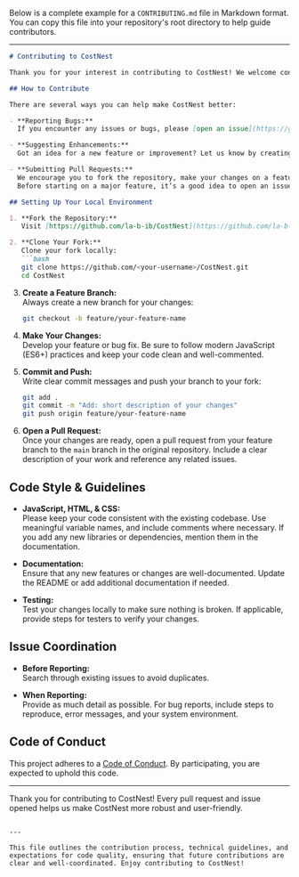 Below is a complete example for a `CONTRIBUTING.md` file in Markdown format. You can copy this file into your repository's root directory to help guide contributors.

---

```markdown
# Contributing to CostNest

Thank you for your interest in contributing to CostNest! We welcome contributions that help improve the project, whether it's through bug fixes, new features, documentation enhancements, or performance optimizations.

## How to Contribute

There are several ways you can help make CostNest better:

- **Reporting Bugs:**  
  If you encounter any issues or bugs, please [open an issue](https://github.com/la-b-ib/CostNest/issues) with detailed information—including steps to reproduce the problem, your Chrome version, and any error messages.

- **Suggesting Enhancements:**  
  Got an idea for a new feature or improvement? Let us know by creating an issue. Please provide a detailed description of your suggestion and explain how it would benefit users.

- **Submitting Pull Requests:**  
  We encourage you to fork the repository, make your changes on a feature branch, and submit a pull request (PR). Please ensure your PR is well-scoped, includes clear commit messages, and addresses an existing issue (if applicable).  
  Before starting on a major feature, it’s a good idea to open an issue for discussion.

## Setting Up Your Local Environment

1. **Fork the Repository:**  
   Visit [https://github.com/la-b-ib/CostNest](https://github.com/la-b-ib/CostNest) and click the **Fork** button.

2. **Clone Your Fork:**  
   Clone your fork locally:  
   ```bash
   git clone https://github.com/<your-username>/CostNest.git
   cd CostNest
   ```

3. **Create a Feature Branch:**  
   Always create a new branch for your changes:  
   ```bash
   git checkout -b feature/your-feature-name
   ```

4. **Make Your Changes:**  
   Develop your feature or bug fix. Be sure to follow modern JavaScript (ES6+) practices and keep your code clean and well-commented.

5. **Commit and Push:**  
   Write clear commit messages and push your branch to your fork:  
   ```bash
   git add .
   git commit -m "Add: short description of your changes"
   git push origin feature/your-feature-name
   ```

6. **Open a Pull Request:**  
   Once your changes are ready, open a pull request from your feature branch to the `main` branch in the original repository. Include a clear description of your work and reference any related issues.

## Code Style & Guidelines

- **JavaScript, HTML, & CSS:**  
  Please keep your code consistent with the existing codebase. Use meaningful variable names, and include comments where necessary. If you add any new libraries or dependencies, mention them in the documentation.

- **Documentation:**  
  Ensure that any new features or changes are well-documented. Update the README or add additional documentation if needed.

- **Testing:**  
  Test your changes locally to make sure nothing is broken. If applicable, provide steps for testers to verify your changes.

## Issue Coordination

- **Before Reporting:**  
  Search through existing issues to avoid duplicates.

- **When Reporting:**  
  Provide as much detail as possible. For bug reports, include steps to reproduce, error messages, and your system environment.

## Code of Conduct

This project adheres to a [Code of Conduct](CODE_OF_CONDUCT.md). By participating, you are expected to uphold this code.

---

Thank you for contributing to CostNest! Every pull request and issue opened helps us make CostNest more robust and user-friendly.
```

---

This file outlines the contribution process, technical guidelines, and expectations for code quality, ensuring that future contributions are clear and well-coordinated. Enjoy contributing to CostNest!
